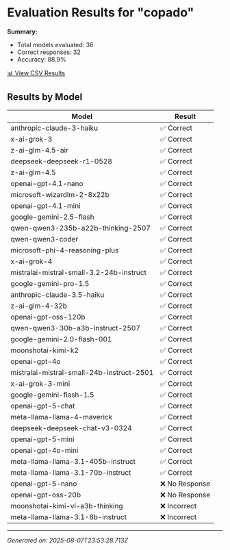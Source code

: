 # Evaluation Results for "copado"

**Summary:**
- Total models evaluated: 36
- Correct responses: 32
- Accuracy: 88.9%

[📊 View CSV Results](./evaluation.csv)

## Results by Model

| Model | Result |
|-------|--------|
| anthropic-claude-3-haiku | ✅ Correct |
| x-ai-grok-3 | ✅ Correct |
| z-ai-glm-4.5-air | ✅ Correct |
| deepseek-deepseek-r1-0528 | ✅ Correct |
| z-ai-glm-4.5 | ✅ Correct |
| openai-gpt-4.1-nano | ✅ Correct |
| microsoft-wizardlm-2-8x22b | ✅ Correct |
| openai-gpt-4.1-mini | ✅ Correct |
| google-gemini-2.5-flash | ✅ Correct |
| qwen-qwen3-235b-a22b-thinking-2507 | ✅ Correct |
| qwen-qwen3-coder | ✅ Correct |
| microsoft-phi-4-reasoning-plus | ✅ Correct |
| x-ai-grok-4 | ✅ Correct |
| mistralai-mistral-small-3.2-24b-instruct | ✅ Correct |
| google-gemini-pro-1.5 | ✅ Correct |
| anthropic-claude-3.5-haiku | ✅ Correct |
| z-ai-glm-4-32b | ✅ Correct |
| openai-gpt-oss-120b | ✅ Correct |
| qwen-qwen3-30b-a3b-instruct-2507 | ✅ Correct |
| google-gemini-2.0-flash-001 | ✅ Correct |
| moonshotai-kimi-k2 | ✅ Correct |
| openai-gpt-4o | ✅ Correct |
| mistralai-mistral-small-24b-instruct-2501 | ✅ Correct |
| x-ai-grok-3-mini | ✅ Correct |
| google-gemini-flash-1.5 | ✅ Correct |
| openai-gpt-5-chat | ✅ Correct |
| meta-llama-llama-4-maverick | ✅ Correct |
| deepseek-deepseek-chat-v3-0324 | ✅ Correct |
| openai-gpt-5-mini | ✅ Correct |
| openai-gpt-4o-mini | ✅ Correct |
| meta-llama-llama-3.1-405b-instruct | ✅ Correct |
| meta-llama-llama-3.1-70b-instruct | ✅ Correct |
| openai-gpt-5-nano | ❌ No Response |
| openai-gpt-oss-20b | ❌ No Response |
| moonshotai-kimi-vl-a3b-thinking | ❌ Incorrect |
| meta-llama-llama-3.1-8b-instruct | ❌ Incorrect |

---
*Generated on: 2025-08-07T23:53:28.713Z*
